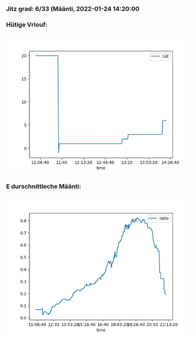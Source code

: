 ### Jitz grad: 6/33 (Määnti, 2022-01-24 14:20:00

### Hütige Vrlouf:
![Graph](Today.png)

### E durschnittleche Määnti:
![Graph](Määnti.png)
